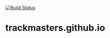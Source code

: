 [![Build Status](https://travis-ci.org/trackmasters/trackmasters.github.io.svg?branch=develop)](https://travis-ci.org/trackmasters/trackmasters.github.io)

# trackmasters.github.io
